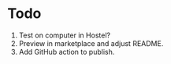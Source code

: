# Todo

1. Test on computer in Hostel?
1. Preview in marketplace and adjust README.
1. Add GitHub action to publish.
